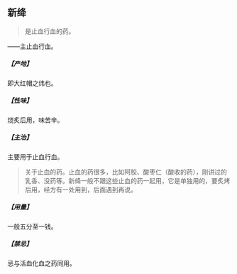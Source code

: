 ## 新绛

> 是止血行血的药。

——主止血行血。
##### 【产地】
即大红帽之纬也。
##### 【性味】
烧炙后用，味苦辛。
##### 【主治】
主要用于止血行血。

> 关于止血的药。止血的药很多，比如阿胶、酸枣仁（酸收的药），刚讲过的乳香、没药等。新绛一般不跟这些止血的药一起用，它是单独用的，要炙烤后用，经方有一处用到，后面遇到再说。

##### 【用量】
一般五分至一钱。
##### 【禁忌】
忌与活血化血之药同用。